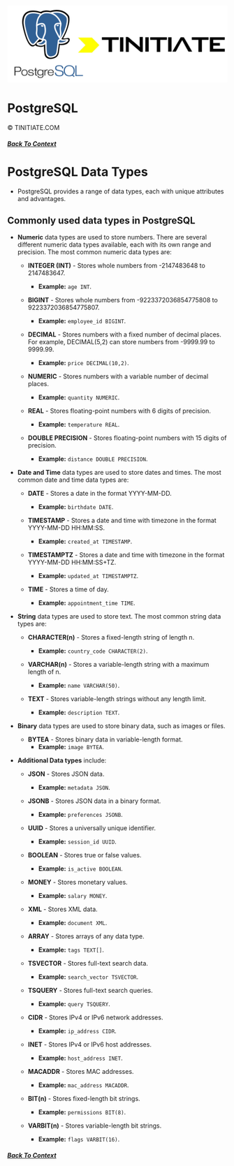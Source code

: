 ![PostgreSQL Tinitiate Image](postgresql_tinitiate.png)

# PostgreSQL
&copy; TINITIATE.COM

##### [Back To Context](./README.md)

# PostgreSQL Data Types
* PostgreSQL provides a range of data types, each with unique attributes and advantages.

## Commonly used data types in PostgreSQL
* **Numeric** data types are used to store numbers. There are several different numeric data types available, each with its own range and precision. The most common numeric data types are:

    * **INTEGER (INT)** - Stores whole numbers from -2147483648 to 2147483647. 
        * **Example:** `age INT`.

    * **BIGINT** - Stores whole numbers from -9223372036854775808 to 9223372036854775807. 
        * **Example:** `employee_id BIGINT`.
    * **DECIMAL** - Stores numbers with a fixed number of decimal places. For example, DECIMAL(5,2) can store numbers from -9999.99 to 9999.99. 
        * **Example:** `price DECIMAL(10,2)`.
    * **NUMERIC** - Stores numbers with a variable number of decimal places. 
        * **Example:** `quantity NUMERIC`.
    * **REAL** - Stores floating-point numbers with 6 digits of precision. 
        * **Example:** `temperature REAL`.
    * **DOUBLE PRECISION** - Stores floating-point numbers with 15 digits of precision. 
        * **Example:** `distance DOUBLE PRECISION`.
* **Date and Time** data types are used to store dates and times. The most common date and time data types are:
    * **DATE** - Stores a date in the format YYYY-MM-DD. 
        * **Example:** `birthdate DATE`.

    * **TIMESTAMP** - Stores a date and time with timezone in the format YYYY-MM-DD HH:MM:SS. 
        * **Example:** `created_at TIMESTAMP`.
    * **TIMESTAMPTZ** - Stores a date and time with timezone in the format YYYY-MM-DD HH:MM:SS+TZ. 
        * **Example:** `updated_at TIMESTAMPTZ`.
    * **TIME** - Stores a time of day. 
        * **Example:** `appointment_time TIME`.
* **String** data types are used to store text. The most common string data types are:
    * **CHARACTER(n)** - Stores a fixed-length string of length n. 
        * **Example:** `country_code CHARACTER(2)`.

    * **VARCHAR(n)** - Stores a variable-length string with a maximum length of n. 
        * **Example:** `name VARCHAR(50)`.
    * **TEXT** - Stores variable-length strings without any length limit. 
        * **Example:** `description TEXT`.
* **Binary** data types are used to store binary data, such as images or files.
    * **BYTEA** - Stores binary data in variable-length format. 
        * **Example:** `image BYTEA`.
* **Additional Data types** include:
    * **JSON** - Stores JSON data. 
        * **Example:** `metadata JSON`.
    
    * **JSONB** - Stores JSON data in a binary format. 
        * **Example:** `preferences JSONB`.
    * **UUID** - Stores a universally unique identifier. 
        * **Example:** `session_id UUID`.
    * **BOOLEAN** - Stores true or false values. 
        * **Example:** `is_active BOOLEAN`.
    * **MONEY** - Stores monetary values. 
        * **Example:** `salary MONEY`.
    * **XML** - Stores XML data. 
        * **Example:** `document XML`.
    * **ARRAY** - Stores arrays of any data type. 
        * **Example:** `tags TEXT[]`.
    * **TSVECTOR** - Stores full-text search data. 
        * **Example:** `search_vector TSVECTOR`.
    * **TSQUERY** - Stores full-text search queries. 
        * **Example:** `query TSQUERY`.
    * **CIDR** - Stores IPv4 or IPv6 network addresses. 
        * **Example:** `ip_address CIDR`.
    * **INET** - Stores IPv4 or IPv6 host addresses. 
        * **Example:** `host_address INET`.
    * **MACADDR** - Stores MAC addresses. 
        * **Example:** `mac_address MACADDR`.
    * **BIT(n)** - Stores fixed-length bit strings. 
        * **Example:** `permissions BIT(8)`.
    * **VARBIT(n)** - Stores variable-length bit strings. 
        * **Example:** `flags VARBIT(16)`.

##### [Back To Context](./README.md)